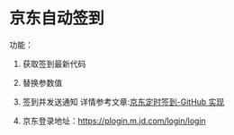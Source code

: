 # 京东自动签到
功能：
1. 获取签到最新代码
2. 替换参数值
3. 签到并发送通知
详情参考文章:[京东定时签到-GitHub 实现](https://ruicky.me/2020/06/05/jd-sign/)

4. 京东登录地址：https://plogin.m.jd.com/login/login
